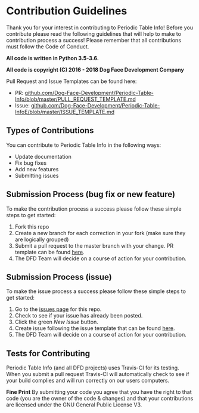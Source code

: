 # Contribution Guidelines

Thank you for your interest in contributing to Periodic Table Info! Before you contribute please read the following guidelines that will help to make to contribution process a success! Please remember that all contributions must follow the Code of Conduct.

**All code is written in Python 3.5-3.6.**

**All code is copyright (C) 2016 - 2018 Dog Face Development Company**

Pull Request and Issue Templates can be found here:

- PR: [github.com/Dog-Face-Development/Periodic-Table-Info/blob/master/PULL_REQUEST_TEMPLATE.md](https://github.com/Dog-Face-Development/Periodic-Table-Info/blob/master/PULL_REQUEST_TEMPLATE.md)
- Issue: [github.com/Dog-Face-Development/Periodic-Table-InfoE/blob/master/ISSUE_TEMPLATE.md](https://github.com/Dog-Face-Development/Periodic-Table-Info/blob/master/ISSUE_TEMPLATE.md) 

## Types of Contributions

You can contribute to Periodic Table Info in the following ways:

- Update documentation
- Fix bug fixes
- Add new features
- Submitting issues

## Submission Process (bug fix or new feature)

To make the contribution process a success please follow these simple steps to get started:

1. Fork this repo
2. Create a new branch for each correction in your fork (make sure they are logically grouped)
3. Submit a pull request to the master branch with your change. PR template can be found [here](https://github.com/Dog-Face-Development/Periodic-Table-Info/blob/master/PULL_REQUEST_TEMPLATE.md).
4. The DFD Team will decide on a course of action for your contribution.

## Submission Process (issue)

To make the issue process a success please follow these simple steps to get started:

1. Go to the [issues page](https://github.com/Dog-Face-Development/Periodic-Table-Info/issues) for this repo.
2. Check to see if your issue has already been posted.
3. Click the green *New Issue* button.
4. Create issue following the issue template that can be found [here](https://github.com/Dog-Face-Development/Periodic-Table-Info/blob/master/ISSUE_TEMPLATE.md).
5. The DFD Team will decide on a course of action for your contribution.

## Tests for Contributing

Periodic Table Info (and all DFD projects) uses Travis-CI for its testing. When you submit a pull request Travis-CI will automatically check to see if your build complies and will run correctly on our users computers.

**Fine Print**
By submitting your code you agree that you have the right to that code (you are the owner of the code & changes) and that your contributions are licensed under the GNU General Public License V3.
